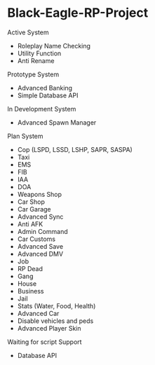 # Black-Eagle-RP-Project

Active System
- Roleplay Name Checking
- Utility Function
- Anti Rename

Prototype System
- Advanced Banking
- Simple Database API

In Development System
- Advanced Spawn Manager

Plan System
- Cop (LSPD, LSSD, LSHP, SAPR, SASPA)
- Taxi
- EMS
- FIB
- IAA
- DOA
- Weapons Shop
- Car Shop
- Car Garage
- Advanced Sync
- Anti AFK
- Admin Command
- Car Customs
- Advanced Save
- Advanced DMV
- Job
- RP Dead
- Gang
- House
- Business
- Jail
- Stats (Water, Food, Health)
- Advanced Car
- Disable vehicles and peds
- Advanced Player Skin

Waiting for script Support
- Database API
